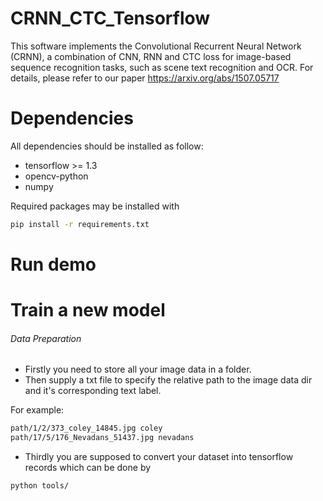# CRNN_CTC_Tensorflow
This software implements the Convolutional Recurrent Neural Network (CRNN), a combination of CNN, RNN and CTC loss for image-based sequence recognition tasks, such as scene text recognition and OCR. For details, please refer to our paper 
https://arxiv.org/abs/1507.05717


# Dependencies
All dependencies should be installed as follow:
* tensorflow >= 1.3
* opencv-python
* numpy

Required packages may be installed with
```bash
pip install -r requirements.txt
```


# Run demo

# Train a new model

###### Data Preparation
* Firstly you need to store all your image data in a folder. 
* Then supply a txt file to specify the relative path to the image data dir and it's corresponding text label.   

For example:
```bash
path/1/2/373_coley_14845.jpg coley
path/17/5/176_Nevadans_51437.jpg nevadans
```
* Thirdly you are supposed to convert your dataset into tensorflow records which can be done by
```bash
python tools/
```
